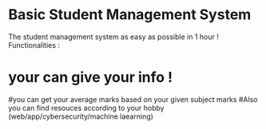 # Basic Student Management System
 The student management system as easy as possible in 1 hour !
Functionalities :
# your can give your info !
#you can get your average marks based on your given subject marks
#Also you can find resouces according to your hobby (web/app/cybersecurity/machine laearning)

